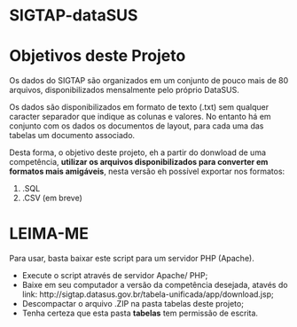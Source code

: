 # SIGTAP-dataSUS

<h1 class="jumbotron-heading text-center">Objetivos deste Projeto</h1>
<p class="lead text-muted">Os dados do <span class="badge badge-warning">SIGTAP</span> são organizados em um conjunto de pouco mais de 80 arquivos, disponibilizados mensalmente pelo próprio DataSUS.</p>
<p class="lead text-muted">Os dados são disponibilizados em formato de texto (.txt) sem qualquer caracter separador que indique as colunas e valores. No entanto há em conjunto com os dados os documentos de layout, para cada uma das tabelas um documento associado.</p>
<p class="lead text-muted">Desta forma, o objetivo deste projeto, eh a partir do donwload de uma competência, <b>utilizar os arquivos disponibilizados para converter em formatos mais amigáveis</b>, nesta versão eh possível exportar nos formatos:</p>
<p class="lead text-muted">
<ol>
  <li>.SQL</li>
  <li>.CSV (em breve)</li>
</ol>
</p>

<h1 class="jumbotron-heading text-center">LEIMA-ME</h1>
<p class="lead text-muted">Para usar, basta baixar este script para um servidor PHP (Apache).</p>
<ul>
  <li>Execute o script através de servidor Apache/ PHP;</li>
  <li>Baixe em seu computador a versão da competência desejada, atavés do link: http://sigtap.datasus.gov.br/tabela-unificada/app/download.jsp;</li>
  <li>Descompactar o arquivo .ZIP na pasta tabelas deste projeto;</li>
  <li>Tenha certeza que esta pasta <b>tabelas</b> tem permissão de escrita.</li>
</ul>
